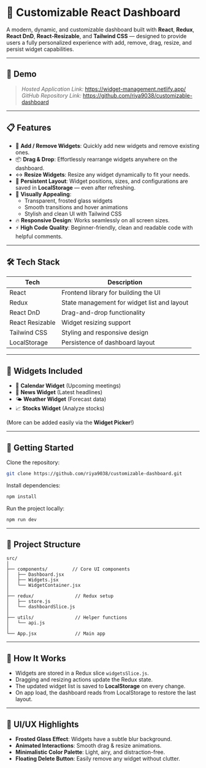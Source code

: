 # 🌟 Customizable React Dashboard

A modern, dynamic, and customizable dashboard built with **React**, **Redux**, **React DnD**, **React-Resizable**, and **Tailwind CSS** — designed to provide users a fully personalized experience with add, remove, drag, resize, and persist widget capabilities.

---

## 📸 Demo

> _Hosted Application Link:_ https://widget-management.netlify.app/ 
> _GitHub Repository Link:_ https://github.com/riya9038/customizable-dashboard

---

## 📋 Features

- 🧩 **Add / Remove Widgets**: Quickly add new widgets and remove existing ones.
- 📦 **Drag & Drop**: Effortlessly rearrange widgets anywhere on the dashboard.
- ↔️ **Resize Widgets**: Resize any widget dynamically to fit your needs.
- 💾 **Persistent Layout**: Widget positions, sizes, and configurations are saved in **LocalStorage** — even after refreshing.
- 🎨 **Visually Appealing**:
  - Transparent, frosted glass widgets
  - Smooth transitions and hover animations
  - Stylish and clean UI with Tailwind CSS
- 🔥 **Responsive Design**: Works seamlessly on all screen sizes.
- ⚡ **High Code Quality**: Beginner-friendly, clean and readable code with helpful comments.

---

## 🛠️ Tech Stack

| Tech            | Description                                 |
| --------------- | ------------------------------------------- |
| React           | Frontend library for building the UI        |
| Redux           | State management for widget list and layout |
| React DnD       | Drag-and-drop functionality                 |
| React Resizable | Widget resizing support                     |
| Tailwind CSS    | Styling and responsive design               |
| LocalStorage    | Persistence of dashboard layout             |

---

## 🧩 Widgets Included

- 📅 **Calendar Widget** (Upcoming meetings)
- 📰 **News Widget** (Latest headlines)
- 🌤️ **Weather Widget** (Forecast data)
- 📈 **Stocks Widget** (Analyze stocks)

(More can be added easily via the **Widget Picker**!)

---

## 🚀 Getting Started

Clone the repository:

```bash
git clone https://github.com/riya9038/customizable-dashboard.git
```

Install dependencies:

```bash
npm install
```

Run the project locally:

```bash
npm run dev
```

---

## 📂 Project Structure

```
src/
│
├── components/         // Core UI components
│   ├── Dashboard.jsx
│   ├── Widgets.jsx
│   └── WidgetContainer.jsx
│
├── redux/               // Redux setup
│   ├── store.js
│   └── dashboardSlice.js
│
├── utils/               // Helper functions
│   └── api.js
│
└── App.jsx              // Main app
```

---

## 🧠 How It Works

- Widgets are stored in a Redux slice `widgetsSlice.js`.
- Dragging and resizing actions update the Redux state.
- The updated widget list is saved to **LocalStorage** on every change.
- On app load, the dashboard reads from LocalStorage to restore the last layout.

---

## 🎨 UI/UX Highlights

- **Frosted Glass Effect**: Widgets have a subtle blur background.
- **Animated Interactions**: Smooth drag & resize animations.
- **Minimalistic Color Palette**: Light, airy, and distraction-free.
- **Floating Delete Button**: Easily remove any widget without clutter.
